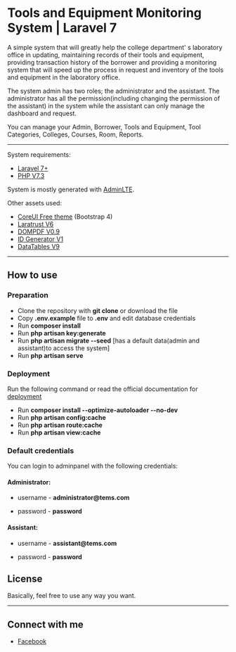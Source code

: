 # Tools and Equipment Monitoring System | Laravel 7

A simple system that will greatly help the college department' s laboratory office in updating, maintaining records of their tools and equipment, providing transaction history of the borrower and providing a monitoring system that will speed up the process in request and inventory of the tools and equipment in the laboratory office.

The system admin has two roles; the administrator and the assistant. The administrator has all the permission(including changing the permission of the assistant) in the system while the assistant can only manage the dashboard and request. 

You can manage your Admin, Borrower, Tools and Equipment, Tool Categories, Colleges, Courses, Room, Reports.

---
System requirements:

- [Laravel 7+](https://laravel.com/docs/7.x/releases)
- [PHP V7.3](https://www.apachefriends.org/download.html)

System is mostly generated with [AdminLTE](https://github.com/jeroennoten/Laravel-AdminLTE).

Other assets used:

- [CoreUI Free theme](https://coreui.io/demo/#main.html) (Bootstrap 4)
- [Laratrust V6](https://laratrust.santigarcor.me/)
- [DOMPDF V0.9](https://github.com/dompdf/dompdf)
- [ID Generator V1](https://github.com/haruncpi/laravel-id-generator)
- [DataTables V9](https://yajrabox.com/docs/laravel-datatables/master/installation)

---

## How to use

### Preparation

- Clone the repository with __git clone__ or download the file
- Copy __.env.example__ file to __.env__ and edit database credentials
- Run __composer install__
- Run __php artisan key:generate__
- Run __php artisan migrate --seed__ [has a default data(admin and assistant)to access the system]
- Run __php artisan serve__

### Deployment
Run the following command or read the official documentation for [deployment](https://laravel.com/docs/7.x/deployment)
- Run __composer install --optimize-autoloader --no-dev__
- Run __php artisan config:cache__
- Run __php artisan route:cache__
- Run __php artisan view:cache__

### Default credentials
You can login to adminpanel with the following credentials:
#### Administrator:
- username - __administrator@tems.com__ 

- password - __password__

#### Assistant:
- username - __assistant@tems.com__ 

- password - __password__


## License

Basically, feel free to use any way you want.

---

## Connect with me
- [Facebook](http://facebook.com/abriveraaa)
